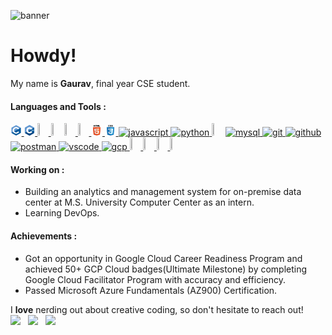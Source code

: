 ![banner](https://user-images.githubusercontent.com/79157299/210332073-50faa340-76f9-4d5d-9062-d4d673dad575.png)

# Howdy!

My name is **Gaurav**, final year CSE student.

#### Languages and Tools :
<p align="left"> </a>  <a href="https://www.cprogramming.com/" target="_blank"> <img src="https://raw.githubusercontent.com/devicons/devicon/master/icons/c/c-original.svg" alt="c" width="3.5%" height="3.5%"/> </a> <a href="https://www.w3schools.com/cpp/" target="_blank"> <img src="https://raw.githubusercontent.com/devicons/devicon/master/icons/cplusplus/cplusplus-original.svg" alt="cplusplus" width="3.5%" height="3.5%"/> </a> <a href="https://www.java.com/en/" target="_blank"> <img src="https://www.vectorlogo.zone/logos/java/java-icon.svg" width="3.5%" height="3.5%"/> <a href="dotnet.microsoft.com"><img src="https://upload.wikimedia.org/wikipedia/commons/7/7d/Microsoft_.NET_logo.svg" width="3.5%" height="3.5%"/></a> <a href="https://developer.android.com/studio" target="_blank"> <img src="https://www.vectorlogo.zone/logos/android/android-tile.svg" width="3.5%" height="3.5%"/> </a> <a href="https://firebase.google.com/" target="_blank"> <img src="https://www.vectorlogo.zone/logos/firebase/firebase-icon.svg" width="3.5%" height="3.5%"/> </a> </a><a href="https://www.w3schools.com/html/" target="_blank"> <img src="https://raw.githubusercontent.com/devicons/devicon/master/icons/html5/html5-original-wordmark.svg" alt="html5" width="3.5%" height="3.5%"/> </a> <a href="https://www.w3schools.com/css/" target="_blank"> <img src="https://raw.githubusercontent.com/devicons/devicon/master/icons/css3/css3-original-wordmark.svg" alt="css3" width="3.5%" height="3.5%"/> </a> <a href="https://www.w3schools.com/js/" target="_blank"> <img src="https://www.vectorlogo.zone/logos/javascript/javascript-icon.svg" alt="javascript" width="3.5%" height="3.5%"/> </a> <a href="https://www.python.org" target="_blank"> <img src="https://www.vectorlogo.zone/logos/python/python-icon.svg" alt="python" width="3.5%" height="3.5%"/> <a href="https://angularjs.org/"><img src="https://www.vectorlogo.zone/logos/angular/angular-icon.svg" width="3.5%" height="3.5%"/></a> <a href="https://www.mysql.com/" target="_blank"> <img src="https://www.vectorlogo.zone/logos/mysql/mysql-icon.svg" alt="mysql" width="3.5%" height="3.5%"/> </a> <a href="https://git-scm.com/" target="_blank"> <img src="https://www.vectorlogo.zone/logos/git-scm/git-scm-icon.svg" alt="git" width="3.5%" height="3.5%"/> </a> <a href="https://github.com/" target="_blank"> <img src="https://www.vectorlogo.zone/logos/github/github-tile.svg" alt="github" width="3.5%" height="3.5%"/> </a> <a href="https://www.postman.com/" target="_blank"> <img src="https://www.vectorlogo.zone/logos/getpostman/getpostman-icon.svg" alt="postman" width="3.5%" height="3.5%"/> </a> <a href="https://code.visualstudio.com/" target="_blank"> <img src="https://www.vectorlogo.zone/logos/visualstudio_code/visualstudio_code-icon.svg" alt="vscode" width="3.5%" height="3.5%"/> </a> <a href="https://cloud.google.com" target="_blank"> <img src="https://www.vectorlogo.zone/logos/google_cloud/google_cloud-icon.svg" alt="gcp" width="3.5%" height="3.5%"/> </a> <a href="https://aws.amazon.com/" target="_blank"> <img src="https://www.vectorlogo.zone/logos/amazon_aws/amazon_aws-icon.svg" width="3.5%" height="3.5%"/> </a> <a href="https://azure.microsoft.com/en-in/" target="_blank"> <img src="https://www.vectorlogo.zone/logos/microsoft_azure/microsoft_azure-icon.svg" width="3.5%" height="3.5%"/> </a> <a href="https://www.docker.com/" target="_blank"> <img src="https://www.vectorlogo.zone/logos/docker/docker-tile.svg" width="3.5%" height="3.5%"/> </a><a href="https://www.linux.org/" target="_blank"> <img src="https://www.vectorlogo.zone/logos/linux/linux-icon.svg" width="3.5%" height="3.5%"/> </a>

#### Working on :

- Building an analytics and management system for on-premise data center at M.S. University Computer Center as an intern.
- Learning DevOps.

#### Achievements :

- Got an opportunity in Google Cloud Career Readiness Program and achieved 50+ GCP Cloud badges(Ultimate Milestone) by completing Google Cloud Facilitator Program with accuracy and efficiency.
- Passed Microsoft Azure Fundamentals (AZ900) Certification.


I **love** nerding out about creative coding, so don't hesitate to reach out!
<br />
[<img src="https://img.icons8.com/color/48/000000/linkedin.png" width="3.5%"/>](https://www.linkedin.com/in/gaurav-bambhaniya/)  &nbsp; [<img src="https://img.icons8.com/fluent/48/000000/instagram-new.png" width="3.5%"/>](https://www.instagram.com/hey9aurav/)  &nbsp; <a href="mailto:a9aurav@gmail.com"> <img src="https://img.icons8.com/fluent/48/000000/gmail.png" width="3.5%"/>
